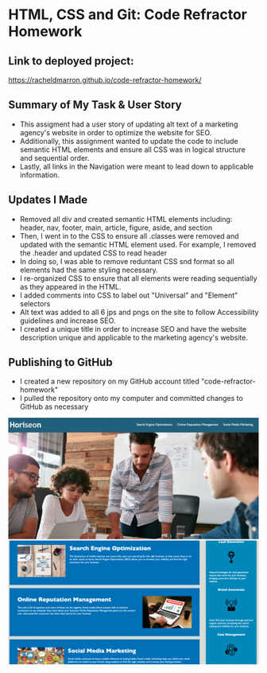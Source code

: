 # HTML, CSS and Git: Code Refractor Homework 

## Link to deployed project: 
<a href="https://racheldmarron.github.io/code-refractor-homework/">https://racheldmarron.github.io/code-refractor-homework/</a>

## Summary of My Task & User Story 
<ul>
<li>This assigment had a user story of updating alt text of a marketing agency's website in order to optimize the website for SEO.</li>
<li>Additionally, this assignment wanted to update the code to include semantic HTML elements and ensure all CSS was in logical structure and sequential order.</li>
<li>Lastly, all links in the Navigation were meant to lead down to applicable information.</li>
</ul>

## Updates I Made
<ul>
<li> Removed all div and created semantic HTML elements including: header, nav, footer, main, article, figure, aside, and section</li>
<li>Then, I went in to the CSS to ensure all .classes were removed and updated with the semantic HTML element used. For example, I removed the .header and updated CSS to read header</li>
<li>In doing so, I was able to remove reduntant CSS snd format so all elements had the same styling necessary.</li>
<li>I re-organized CSS to ensure that all elements were reading sequentially as they appeared in the HTML.</li>
<li>I added comments into CSS to label out "Universal" and "Element" selectors</li>
<li>Alt text was added to all 6 jps and pngs on the site to follow Accessibility guidelines and increase SEO. </li>
<li>I created a unique title in order to increase SEO and have the website description unique and applicable to the marketing agency's website.</li>
  </ul>

## Publishing to GitHub
<ul>
  <li>I created a new repository on my GitHub account titled "code-refractor-homework"</li>
  <li>I pulled the repository onto my computer and committed changes to GitHub as necessary</li>
</ul>

![](./assets/images/code-refractor-final.png)
![](./assets/images/code-refractor-final-2.png)
  
